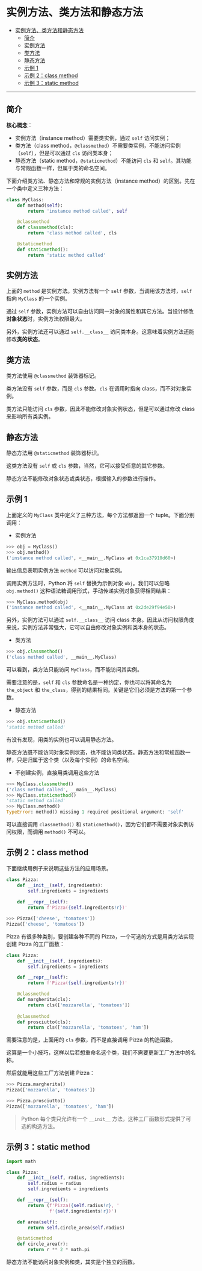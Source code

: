 # 实例方法、类方法和静态方法

- [实例方法、类方法和静态方法](#实例方法类方法和静态方法)
  - [简介](#简介)
  - [实例方法](#实例方法)
  - [类方法](#类方法)
  - [静态方法](#静态方法)
  - [示例 1](#示例-1)
  - [示例 2：class method](#示例-2class-method)
  - [示例 3：static method](#示例-3static-method)

***

## 简介

**核心概念**：

- 实例方法（instance method）需要类实例，通过 `self` 访问实例；
- 类方法（class method，`@classmethod`）不需要类实例，不能访问实例（`self`），但是可以通过 `cls` 访问类本身；
- 静态方法（static method，`@staticmethod`）不能访问 `cls` 和 `self`。其功能与常规函数一样，但属于类的命名空间。

下面介绍类方法、静态方法和常规的实例方法（instance method）的区别。先在一个类中定义三种方法：

```python
class MyClass:
    def method(self):
        return 'instance method called', self

    @classmethod
    def classmethod(cls):
        return 'class method called', cls

    @staticmethod
    def staticmethod():
        return 'static method called'
```

## 实例方法

上面的 `method` 是实例方法。实例方法有一个 `self` 参数，当调用该方法时，`self` 指向 `MyClass` 的一个实例。

通过 `self` 参数，实例方法可以自由访问同一对象的属性和其它方法。当设计修改**对象状态**时，实例方法权限最大。

另外，实例方法还可以通过 `self.__class__` 访问类本身。这意味着实例方法还能修改**类的状态**。

## 类方法

类方法使用 `@classmethod` 装饰器标记。

类方法没有 `self` 参数，而是 `cls` 参数。`cls` 在调用时指向 class，而不对对象实例。

类方法只能访问 `cls` 参数，因此不能修改对象实例状态，但是可以通过修改 class 来影响所有类实例。

## 静态方法

静态方法用 `@staticmethod` 装饰器标识。

这类方法没有 `self` 或 `cls` 参数，当然，它可以接受任意的其它参数。

静态方法不能修改对象状态或类状态，根据输入的参数进行操作。

## 示例 1

上面定义的 `MyClass` 类中定义了三种方法，每个方法都返回一个 tuple。下面分别调用：

-  实例方法

```python
>>> obj = MyClass()
>>> obj.method()
('instance method called', <__main__.MyClass at 0x1ca37910d60>)
```

输出信息表明实例方法 `method` 可以访问对象实例。

调用实例方法时，Python 将 `self` 替换为示例对象 `obj`。我们可以忽略 `obj.method()` 这种语法糖调用形式，手动传递实例对象获得相同结果：


```python
>>> MyClass.method(obj)
('instance method called', <__main__.MyClass at 0x2de29f94e50>)
```

另外，实例方法可以通过 `self.__class__` 访问 class 本身。因此从访问权限角度来说，实例方法非常强大，它可以自由修改对象实例和类本身的状态。

- 类方法

```python
>>> obj.classmethod()
('class method called', __main__.MyClass)
```

可以看到，类方法只能访问 `MyClass`，而不能访问其实例。

需要注意的是，`self` 和 `cls` 参数命名是一种约定，你也可以将其命名为 `the_object` 和 `the_class`，得到的结果相同。关键是它们必须是方法的第一个参数。

- 静态方法

```python
>>> obj.staticmethod()
'static method called'
```

有没有发现，用类的实例也可以调用静态方法。

静态方法既不能访问对象实例状态，也不能访问类状态。静态方法和常规函数一样，只是归属于这个类（以及每个实例）的命名空间。

- 不创建实例，直接用类调用这些方法

```python
>>> MyClass.classmethod()
('class method called', __main__.MyClass)
>>> MyClass.staticmethod()
'static method called'
>>> MyClass.method()
TypeError: method() missing 1 required positional argument: 'self'
```

可以直接调用 `classmethod()` 和 `staticmethod()`，因为它们都不需要对象实例访问权限，而调用 `method()` 不可以。

## 示例 2：class method

下面继续用例子来说明这些方法的应用场景。

```python
class Pizza:
    def __init__(self, ingredients):
        self.ingredients = ingredients
        
    def __repr__(self):
        return f'Pizza({self.ingredients!r})'
```

```python
>>> Pizza(['cheese', 'tomatoes'])
Pizza(['cheese', 'tomatoes'])
```

Pizza 有很多种类别，要创建各种不同的 Pizza，一个可选的方式是用类方法实现创建 Pizza 的工厂函数：

```python
class Pizza:
    def __init__(self, ingredients):
        self.ingredients = ingredients

    def __repr__(self):
        return f'Pizza({self.ingredients!r})'

    @classmethod
    def margherita(cls):
        return cls(['mozzarella', 'tomatoes'])
    
    @classmethod
    def prosciutto(cls):
        return cls(['mozzarella', 'tomatoes', 'ham'])
```

需要注意的是，上面用的 `cls` 参数，而不是直接调用 Pizza 的构造函数。

这算是一个小技巧，这样以后若想重命名这个类，我们不需要更新工厂方法中的名称。

然后就能用这些工厂方法创建 Pizza：

```python
>>> Pizza.margherita()
Pizza(['mozzarella', 'tomatoes'])

>>> Pizza.prosciutto()
Pizza(['mozzarella', 'tomatoes', 'ham'])
```

> Python 每个类只允许有一个 `__init__` 方法，这种工厂函数形式提供了可选的构造方法。

## 示例 3：static method

```python
import math

class Pizza:
    def __init__(self, radius, ingredients):
        self.radius = radius
        self.ingredients = ingredients

    def __repr__(self):
        return (f'Pizza({self.radius!r}, '
                f'{self.ingredients!r})')

    def area(self):
        return self.circle_area(self.radius)

    @staticmethod
    def circle_area(r):
        return r ** 2 * math.pi
```

静态方法不能访问对象实例和类，其实是个独立的函数。

